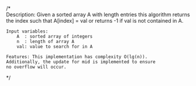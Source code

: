 /*  
    Description: Given a sorted array A with length entries this 
    algorithm returns the index such that A[index] = val or 
    returns -1 if val is not contained in A. 
    
    Input variables:
        A  : sorted array of integers
        n  : length of array A
        val: value to search for in A

    Features: This implementation has complexity O(lg(n)).
    Additionally, the update for mid is implemented to ensure
    no overflow will occur.                                     
*/
